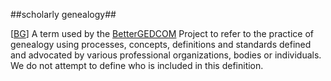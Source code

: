 ##scholarly genealogy##

\[[BG](SOURCES.md#BG)\] A term used by the [BetterGEDCOM](BetterGEDCOM.md) Project to refer to the practice of genealogy using processes, concepts, definitions and standards defined and advocated by various professional organizations, bodies or individuals. We do not attempt to define who is included in this definition.
